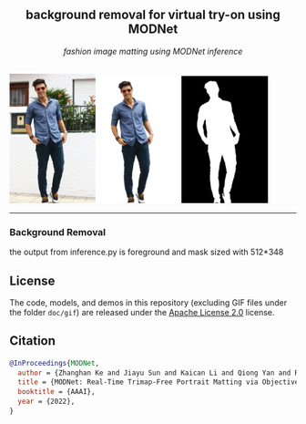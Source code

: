 <h2 align="center">background removal for virtual try-on using MODNet</h2>

<div align="center"><i> fashion image matting using MODNet inference </i></div>

<br />

<img src="https://github.com/Sahar-DataScience/MODNet/blob/master/demo/image_matting/colab/input/front_pose.jpg" width="30%"><img src="https://github.com/Sahar-DataScience/MODNet/blob/master/demo/image_matting/colab/output/front_pose.png" width="30%"><img src="https://github.com/Sahar-DataScience/MODNet/blob/master/demo/image_matting/colab/output/front_pose_sil.png" width="30%">

---
### Background Removal
the output from inference.py is foreground and mask sized with 512*348

## License
The code, models, and demos in this repository (excluding GIF files under the folder `doc/gif`) are released under the [Apache License 2.0](https://www.apache.org/licenses/LICENSE-2.0) license.  

## Citation
```bibtex
@InProceedings{MODNet,
  author = {Zhanghan Ke and Jiayu Sun and Kaican Li and Qiong Yan and Rynson W.H. Lau},
  title = {MODNet: Real-Time Trimap-Free Portrait Matting via Objective Decomposition},
  booktitle = {AAAI},
  year = {2022},
}
```
